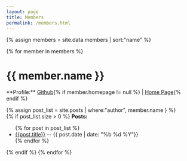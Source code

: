```yaml
---
layout: page
title: Members
permalink: /members.html
---
```


{% assign members = site.data.members | sort:"name" %}

{% for member in  members %} 
  <h1 id='{{ member.name }}-ref'>{{ member.name }}</h1>
  **Profile:** <a href="http://www.github.com/{{member.github}}/">Github</a>{% if member.homepage != null %} | <a href="{{member.homepage}}">Home Page</a>{% endif %}
  
 {% assign post_list = site.posts | where:"author", member.name } %}  
 {% if post_list.size > 0 %}
 **Posts:**

<ul class="related-posts">
  {% for post in post_list %}
<li><a href="{{ root_url }}{{ post.url }}">{{post.title}}</a> -- <time datetime="{{ post.date | datetime | date_to_xmlschema }}" pubdate>{{ post.date | date: "<span class='month'>%b</span> <span class='day'>%d</span> <span class='year'>%Y</span>"}}</time></li>
  {% endfor %}
</ul>
  {% endif %}
{% endfor %}


